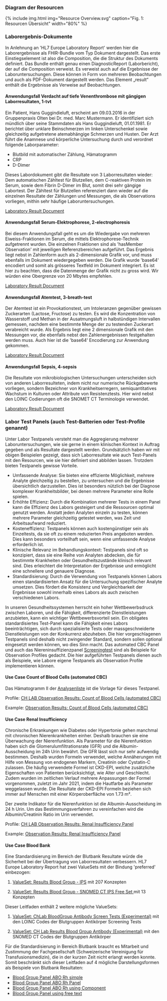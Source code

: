 <!-- markdownlint-disable MD001 MD041 -->

### Diagram der Resourcen

{% include img.html img="Resource Overview.svg" caption="Fig. 1: Resourcen Übersicht" width="80%" %}

### Laborergebnis-Dokumente

In Anlehnung an 'HL7 Europe Laboratory Report' werden hier die Laborergebnisse als FHIR-Bundle vom Typ Dokument dargestellt. Das erste Einstiegselement ist also die Composition, die die Struktur des Dokuments definiert.
Das Bundle enthält genau einen DiagnosticReport (Laborbericht), der auf die Composition verweist. Es verweist auch auf die Ergebnisse der Laboruntersuchungen. Diese können in Form von mehreren Beobachtungen und auch als PDF-Dokument dargestellt werden. Das Element „result“ enthält die Ergebnisse als Verweise auf Beobachtungen. 

#### Anwendungsfall Verdacht auf tiefe Venenthrombose mit gängigen Laborresultaten, 1-tvt

Ein Patient, Hans Guggindieluft, erscheint am 09.03.2016 in der Gruppenpraxis Olten bei Dr. med. Marc Mustermann. Er identifiziert sich mündlich über seine Stammdaten als Hans Guggindieluft, 01.01.1981. Er berichtet über unklare Beinschmerzen im linken Unterschenkel sowie gleichzeitig aufgetretene atemabhängige Schmerzen und Husten. Der Arzt führt die Anamnese und körperliche Untersuchung durch und verordnet folgende Laborparameter:

* Blutbild mit automatischer Zählung, Hämatogramm
* CRP
* D-Dimer
 
Dieses Labordokument gibt die Resultate von 3 Laborresultaten wieder: Dem automatischen Zähltest für Blutzellen, dem C-reaktiven Protein im Serum, sowie dem Fibrin D-Dimer im Blut, somit drei sehr gängige Labortest. Der Zähltest für Blutzellen referenziert dann wieder auf die einzelnen Resultate der Zählungen und Messungen, die als Observations vorliegen, mithin sehr häufige Laboruntersuchungen.

[Laboratory Result Document](Bundle-LabResultReport-1-tvt.html)

#### Anwendungsfall Serum-Elektrophorese, 2-electrophoresis

Bei diesem Anwendungsfall geht es um die Wiedergabe von mehreren Eiweiss-Fraktionen im Serum, die mittels Elektrophorese-Technik aufgetrennt wurden. Die einzelnen Fraktionen sind als 'hasMember Observation' mit jeweiligen Referenzbereichen aufgeführt. Das Ergebnis liegt nebst in Zahlenform auch als 2-dimensionale Grafik vor, und muss ebenfalls im Dokument wiedergegeben werden. Die Grafik wurde 'base64' encodiert und somit als grösseres Textfeld im Dokument integriert. Es ist hier zu beachten, dass die Datenmenge der Grafik nicht zu gross wird. Wir würden eine Obergrenze von 20 Mbytes empfehlen. 

[Laboratory Result Document](Bundle-LabResultReport-2-electrophoresis.html)

#### Anwendungsfall Atemtest, 3-breath-test

Der Atemtest ist ein Provokationstest, um Intoleranzen gegenüber gewissen Zuckerarten (Lactose, Fructose) zu testen. Es wird die Konzentration von Wasserstoff und Methan in der Ausatmungsluft in halbstündigen Intervallen gemessen, nachdem eine bestimmte Menge der zu testenden Zuckerart verabreicht wurde. Als Ergebnis liegt eine 2 dimensionale Grafik mit den Messungen vor, die ebenfalls nebst den Zahlenergebnissen festgehalten werden muss. Auch hier ist die 'base64' Encodierung zur Anwendung gekommen.

[Laboratory Result Document](Bundle-LabResultReport-3-breath-test.html)

#### Anwendungsfall Sepsis, 4-sepsis

Die Resultate von mikrobiologischen Untersuchungen unterscheiden sich von anderen Laborresulteten, indem nicht nur numerische Rückgabewerte vorliegen, sondern Bezeichner von Krankheitserregern, semiquantitatives Wachstum in Kulturen oder Attribute von Resistenztests. Hier wird nebst den LOINC Codierungen oft die SNOMET CT Terminologie verwendet.

[Laboratory Result Document](Bundle-LabResultReport-4-sepsis.html)

### Labor Test Panels (auch Test-Batterien oder Test-Profile genannt)

Unter Labor Testpanels versteht man die Aggregierung mehrerer Laboruntersuchungen, wie sie gerne in einem klinischen Kontext in Auftrag gegeben und als Resultate dargestellt werden. Grundsätzlich haben wir mit obigen Beispielen gezeigt, dass sich Laborresultate wie auch Test-Panels mit den Resourcen, wie sie hier definiert sind abbilden lassen. Trotzdem bieten Testpanels gewisse Vorteile.

* Umfassende Analyse: Sie bieten eine effiziente Möglichkeit, mehrere Analyte gleichzeitig zu bestellen, zu untersuchen und die Ergebnisse übersichtlich darzustellen. Dies ist besonders nützlich bei der Diagnose komplexer Krankheitsbilder, bei denen mehrere Parameter eine Rolle spielen.
* Erhöhte Effizienz: Durch die Kombination mehrerer Tests in einem Panel kann die Effizienz des Labors gesteigert und die Ressourcen optimal genutzt werden. Anstatt jeden Analyten einzeln zu testen, können mehrere Parameter gleichzeitig getestet werden, was Zeit und Arbeitsaufwand reduziert.
* Kosteneffizienz: Testpanels können auch kostengünstiger sein als Einzeltests, da sie oft zu einem reduzierten Preis angeboten werden. Dies kann besonders vorteilhaft sein, wenn eine umfassende Analyse erforderlich ist.
* Klinische Relevanz im Behandlungskontext: Testpanels sind oft so konzipiert, dass sie eine Reihe von Analyten abdecken, die für bestimmte Krankheiten oder Gesundheitszustände klinisch relevant sind. Dies erleichtert die Interpretation der Ergebnisse und ermöglicht eine schnellere und genauere Diagnose.
* Standardisierung: Durch die Verwendung von Testpanels können Labors einen standardisierten Ansatz für die Untersuchung spezifischer Analyte umsetzen. Dies fördert die Konsistenz und Vergleichbarkeit der Ergebnisse sowohl innerhalb eines Labors als auch zwischen verschiedenen Labors.

In unseren Gesundheitssystemen herrscht ein hoher Wettbewerbsdruck zwischen Laboren, und die Fähigkeit, differenzierte Dienstleistungen anzubieten, kann ein wichtiger Wettbewerbsvorteil sein. Ein obligates standardisiertes Test-Panel kann die Fähigkeit eines Labors beeinträchtigen, sich durch spezialisierte Tests oder massgeschneiderte Dienstleistungen von der Konkurrenz abzuheben. Die hier vorgeschlagenen Testpanels sind deshalb nicht zwingender Standard, sondern sollen optional eingesetzt werden können, wo dies Sinn macht. Das automated CBC Panel und auch das Niereninsuffizienzpanel [Screeningtest](https://www.swissnephrology.ch/wp/wp-content/uploads/2023/01/161121_SGN_Pocketguide_CKD_Web_A4_e_WZ.pdf) sind als Beispiele für Observation Profiles gedacht.
Die hier aufgeführten Testpanels dienen auch als Beispiele, wie Labore eigene Testpanels als Observation Profile implementieren können.

#### Use Case Count of Blood Cells (automated CBC)

Das Hämatogramm II der [Analysenliste](https://www.bag.admin.ch/dam/bag/de/dokumente/kuv-leistungen/leistungen-und-tarife/Analysenliste/Analysenliste%20per%201.%20Januar%202024%20in%20Excel%20Format.xlsx.download.xlsx/Analysenliste%20per%201.%20Januar%202024%20in%20Excel%20Format.xlsx) ist die Vorlage für dieses Testpanel. 

Profile: [CH LAB Observation Results: Count of Blood Cells (automated CBC)](StructureDefinition-ch-lab-observation-cbc-panel.html)

Example: [Observation Results: Count of Blood Cells (automated CBC)](Observation-ExampleObservationCBCPanel.html)

#### Use Case Renal Insufficiency

Chronische Erkrankungen wie Diabetes oder Hypertonie gehen manchmal mit chronischen Nierenkrankheiten einher. Deshalb brauchen sie eine Überwachung der Nierenfunktion. Als Parameter für die Nierenfunktion haben sich die Glomerulumfiltrationsrate (GFR) und die Albumin-Ausscheidung im 24h Urin bewährt. Die GFR lässt sich nur sehr aufwendig bestimmen. Deshalb wurden Formeln verwendet, welche Annäherungen mit Hilfe von Messung von endogenen Markern, Creatinin oder Cystatin-C zulassen. Die häufig verwendete Formel ist CKD-EPI, welche zusätzliche Eigenschaften von Patienten berücksichtigt, wie Alter und Geschlecht. Zudem wurden im zeitlichen Verlauf mehrere Anpassungen der Formel vorgenommen, zuletzt im Jahr 2021, indem die Hautfarbe als Parameter weggelassen wurde. Die Resultate der CKD-EPI Formeln beziehen sich immer auf Menschen mit einer Körperoberfläche von 1.73 m².

Der zweite Indikator für die Nierenfunktion ist die Albumin-Ausscheidung im 24 h Urin. Um das Bestimmungsverfahren zu vereinfachen wird die Albumin/Creatinin Ratio im Urin verwendet.

Profile: [CH LAB Observation Results: Renal Insufficiency Panel](StructureDefinition-ch-lab-observation-renal-insufficiency-panel.html)

Example: [Observation Results: Renal Insufficiency Panel](Observation-ObservationRenalInsufficiencyPanel.html)

#### Use Case Blood Bank

Eine Standardisierung im Bereich der Blutbank Resultate würde die Sicherheit bei der Übertragung von Laborresultaten verbessern. HL7 Europe Laboratory Report hat zwei ValueSets mit der Bindung 'preferred' einbezogen:

1. [ValueSet: Results Blood Group - IPS](http://hl7.org/fhir/uv/ips/ValueSet/results-blood-group-uv-ips) mit 207 Konzepten

2. [ValueSet: Results Blood Group - SNOMED CT IPS Free Set ](http://hl7.org/fhir/uv/ips/ValueSet/results-blood-group-snomed-ct-ips-free-set) mit 13 Konzepten

Dieser Leitfaden enthält 2 weitere mögliche ValueSets:

1. [ValueSet: ChLab BloodGroup Antibody Screen Tests (Experimental)](ValueSet-ch-lab-bloodgroup-antibody-screen.html) mit den LOINC Codes der Blutgruppen Antikörper Screening Tests

2. [ValueSet: CH Lab Results Blood Group Antibody (Experimental)](ValueSet-ch-lab-bloodgroup-antibody-vs.html) mit den SNOMED CT Codes der Blutgruppen Antikörper

Für die Standardisierung in Bereich Blutbank braucht es Mitarbeit und Zustimmung der Fachgesellschaft (Schweizerische Vereinigung für Transfusionsmedizin), die in der kurzen Zeit nicht erlangt werden konnte. Somit beschränkt sich dieser Leitfaden auf 4 mögliche Darstellungsformen als Beispiele von Blutbank Resultaten: 

* [Blood Group Panel ABO Rh simple](Observation-BloodGroupSimple.html)
* [Blood Group Panel ABO Rh Panel](Observation-BloodGroupPanel.html)
* [Blood Group Panel ABO Rh using Component](Observation-BloodGroupPanel.html)
* [Blood Group Panel using free text](Observation-BloodGroupFreeText.html)
